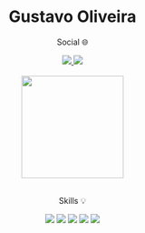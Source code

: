 <h1 align="center">Gustavo Oliveira</h1>
<div style="padding-left: auto" align="center">
   <p>Social 🌐</p>
   <a href="https://www.linkedin.com/in/gustavo-oliveira-778288250/">
      <img src="https://img.shields.io/badge/LinkedIn-0077B5?style=for-the-badge&logo=linkedin&logoColor=white"/>
   </a>
   <a href="mailto: gustavoantunes64@outlook.com">
      <img src="https://img.shields.io/badge/-EMail-%23333?style=for-the-badge&logo=microsoft-outlook&logoColor=white"  target="_blank"/>
   </a>
</div>

<br/>

<div align="center">
 <img height="180em" src="https://github-readme-stats.vercel.app/api?username=GustavoAntunes07&show_icons=true&theme=dark&include_all_commits=true&count_private=true"/>
</div>


<div align="center" style="display: inline_block"><br>
   <p>Skills 💡</p>
   <img src="https://img.shields.io/badge/HTML5-E34F26?style=for-the-badge&logo=html5&logoColor=white"/>
   <img src="https://img.shields.io/badge/CSS3-1572B6?style=for-the-badge&logo=css3&logoColor=white"/>
   <img src="https://img.shields.io/badge/JavaScript-323330?style=for-the-badge&logo=javascript&logoColor=F7DF1E"/>
   <img src="https://img.shields.io/badge/React-20232A?style=for-the-badge&logo=react&logoColor=61DAFB"/>
   <img src="https://img.shields.io/badge/React_Native-20232A?style=for-the-badge&logo=react&logoColor=61DAFB"/>
</div>
